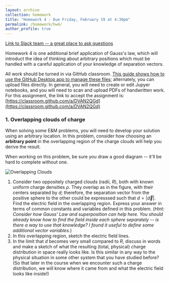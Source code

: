 ```yaml
---
layout: archive
collection: homework
title: "Homework 4 - Due Friday, February 19 at 4:30pm"
permalink: /homework/hw4/
author_profile: true
---
```

[Link to Slack team -- a great place to ask questions](https://physicsatregis.slack.com)

Homework 4 is one additional brief application of Gauss's law, which will introduct the idea of thinking about arbitrary positions which must be handled with a careful application of your knowledge of separation vectors.

All work should be turned in via GitHub classroom. [This guide shows how to use the GitHub Desktop app to manage these files](https://emtilt.github.io/guides/githubclass/); alternately, you can upload files directly. In general, you will need to create or edit Jupyer notebooks, and you will need to scan and upload PDFs of handwritten work. For this assignment, the link to accept the assignment is: [https://classroom.github.com/a/DVAN2QGd](https://classroom.github.com/a/DVAN2QGd)

### 1. Overlapping clouds of charge

When solving some E&M problems, you will need to develop your solution using an arbitrary location. In this problem, consider how choosing an **arbitrary point** in the overlapping region of the charge clouds will help you derive the result.

When working on this problem, be sure you draw a good diagram -- it'll be hard to complete without one. 

![Overlapping Clouds](../../images/hw4-overlapping_clouds.png "Overlapping Clouds")

1. Consider two oppositely charged clouds (radii, $R$), both with known uniform charge densities $\rho$. They overlap as in the figure, with their centers separated by $d$; therefore, the separation vector from the positive sphere to the other could be expresssed such that $d=\left\lvert\vec{d}\right\rvert$. Find the electric field in the overlapping region. Express your answer in terms of common constants and variables defined in this problem. (*Hint: Consider how Gauss' Law and superposition can help here. You should already know how to find the field inside each sphere separately -- is there a way to use that knowledge? I found it useful to define some additional vector variables.*)
2. In this overlapping region, sketch the electric field lines.
3. In the limit that $d$ becomes very small compared to $R$, discuss in words and make a sketch of what the resulting (total, physical) charge distribution in space really looks like. Is this similar in any way to the physical situation in some other system that you have studied before? (So that later in the course when we encounter such a charge distribution, we will know where it came from and what the electric field looks like inside!)
